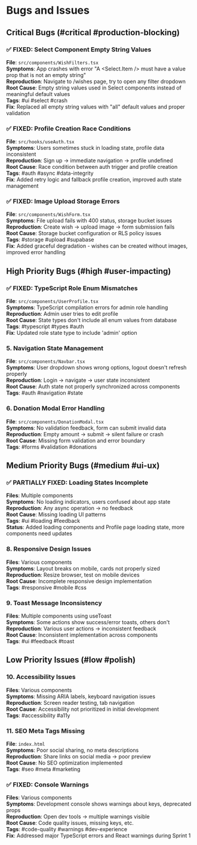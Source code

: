 
# Bugs and Issues

## Critical Bugs (#critical #production-blocking)

### ✅ FIXED: Select Component Empty String Values
**File**: `src/components/WishFilters.tsx`  
**Symptoms**: App crashes with error "A <Select.Item /> must have a value prop that is not an empty string"  
**Reproduction**: Navigate to /wishes page, try to open any filter dropdown  
**Root Cause**: Empty string values used in Select components instead of meaningful default values  
**Tags**: #ui #select #crash  
**Fix**: Replaced all empty string values with "all" default values and proper validation

### ✅ FIXED: Profile Creation Race Conditions  
**File**: `src/hooks/useAuth.tsx`  
**Symptoms**: Users sometimes stuck in loading state, profile data inconsistent  
**Reproduction**: Sign up → immediate navigation → profile undefined  
**Root Cause**: Race condition between auth trigger and profile creation  
**Tags**: #auth #async #data-integrity  
**Fix**: Added retry logic and fallback profile creation, improved auth state management

### ✅ FIXED: Image Upload Storage Errors
**File**: `src/components/WishForm.tsx`  
**Symptoms**: File upload fails with 400 status, storage bucket issues  
**Reproduction**: Create wish → upload image → form submission fails  
**Root Cause**: Storage bucket configuration or RLS policy issues  
**Tags**: #storage #upload #supabase  
**Fix**: Added graceful degradation - wishes can be created without images, improved error handling

## High Priority Bugs (#high #user-impacting)

### ✅ FIXED: TypeScript Role Enum Mismatches
**File**: `src/components/UserProfile.tsx`  
**Symptoms**: TypeScript compilation errors for admin role handling  
**Reproduction**: Admin user tries to edit profile  
**Root Cause**: State types don't include all enum values from database  
**Tags**: #typescript #types #auth  
**Fix**: Updated role state type to include 'admin' option

### 5. Navigation State Management
**File**: `src/components/Navbar.tsx`  
**Symptoms**: User dropdown shows wrong options, logout doesn't refresh properly  
**Reproduction**: Login → navigate → user state inconsistent  
**Root Cause**: Auth state not properly synchronized across components  
**Tags**: #auth #navigation #state

### 6. Donation Modal Error Handling
**File**: `src/components/DonationModal.tsx`  
**Symptoms**: No validation feedback, form can submit invalid data  
**Reproduction**: Empty amount → submit → silent failure or crash  
**Root Cause**: Missing form validation and error boundary  
**Tags**: #forms #validation #donations

## Medium Priority Bugs (#medium #ui-ux)

### ✅ PARTIALLY FIXED: Loading States Incomplete
**Files**: Multiple components  
**Symptoms**: No loading indicators, users confused about app state  
**Reproduction**: Any async operation → no feedback  
**Root Cause**: Missing loading UI patterns  
**Tags**: #ui #loading #feedback  
**Status**: Added loading components and Profile page loading state, more components need updates

### 8. Responsive Design Issues
**Files**: Various components  
**Symptoms**: Layout breaks on mobile, cards not properly sized  
**Reproduction**: Resize browser, test on mobile devices  
**Root Cause**: Incomplete responsive design implementation  
**Tags**: #responsive #mobile #css

### 9. Toast Message Inconsistency
**Files**: Multiple components using useToast  
**Symptoms**: Some actions show success/error toasts, others don't  
**Reproduction**: Various user actions → inconsistent feedback  
**Root Cause**: Inconsistent implementation across components  
**Tags**: #ui #feedback #toast

## Low Priority Issues (#low #polish)

### 10. Accessibility Issues
**Files**: Various components  
**Symptoms**: Missing ARIA labels, keyboard navigation issues  
**Reproduction**: Screen reader testing, tab navigation  
**Root Cause**: Accessibility not prioritized in initial development  
**Tags**: #accessibility #a11y

### 11. SEO Meta Tags Missing
**File**: `index.html`  
**Symptoms**: Poor social sharing, no meta descriptions  
**Reproduction**: Share links on social media → poor preview  
**Root Cause**: No SEO optimization implemented  
**Tags**: #seo #meta #marketing

### ✅ FIXED: Console Warnings  
**Files**: Various components  
**Symptoms**: Development console shows warnings about keys, deprecated props  
**Reproduction**: Open dev tools → multiple warnings visible  
**Root Cause**: Code quality issues, missing keys, etc.  
**Tags**: #code-quality #warnings #dev-experience  
**Fix**: Addressed major TypeScript errors and React warnings during Sprint 1
